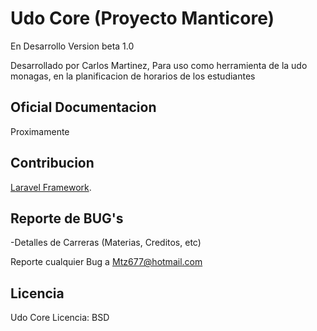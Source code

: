 # Udo Core (Proyecto Manticore)

En Desarrollo
Version beta 1.0

Desarrollado por Carlos Martinez, Para uso como herramienta de la udo monagas, en la planificacion de horarios de los estudiantes

## Oficial Documentacion

Proximamente

## Contribucion

[Laravel Framework](http://laravel.com/docs/contributions).

## Reporte de BUG's

-Detalles de Carreras (Materias, Creditos, etc)

Reporte cualquier Bug a <Mtz677@hotmail.com>

## Licencia

Udo Core Licencia: BSD
